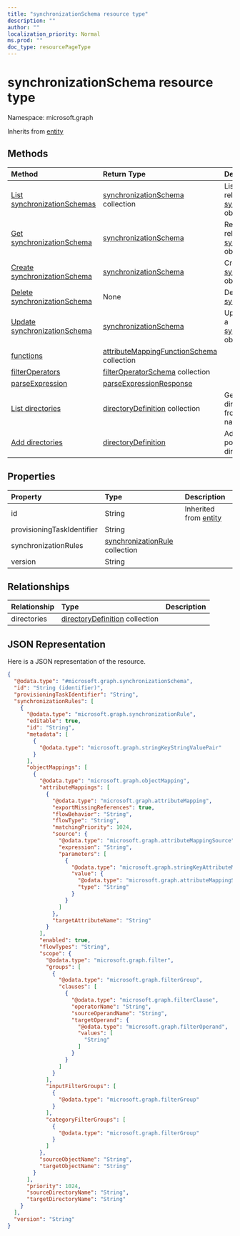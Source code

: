 ```yaml
---
title: "synchronizationSchema resource type"
description: ""
author: ""
localization_priority: Normal
ms.prod: ""
doc_type: resourcePageType
---
```


# synchronizationSchema resource type


Namespace: microsoft.graph




Inherits from [entity](../resources/entity.md)

## Methods
|Method|Return Type|Description|
|:---|:---|:---|
|[List synchronizationSchemas](../api/synchronizationschema-list.md)|[synchronizationSchema](../resources/synchronizationschema.md) collection|List properties and relationships of the [synchronizationSchema](../resources/synchronizationschema.md) objects.|
|[Get synchronizationSchema](../api/synchronizationschema-get.md)|[synchronizationSchema](../resources/synchronizationschema.md)|Read properties and relationships of the [synchronizationSchema](../resources/synchronizationschema.md) object.|
|[Create synchronizationSchema](../api/synchronizationschema-create.md)|[synchronizationSchema](../resources/synchronizationschema.md)|Create a new [synchronizationSchema](../resources/synchronizationschema.md) object.|
|[Delete synchronizationSchema](../api/synchronizationschema-delete.md)|None|Deletes a [synchronizationSchema](../resources/synchronizationschema.md).|
|[Update synchronizationSchema](../api/synchronizationschema-update.md)|[synchronizationSchema](../resources/synchronizationschema.md)|Update the properties of a [synchronizationSchema](../resources/synchronizationschema.md) object.|
|[functions](../api/synchronizationschema-functions.md)|[attributeMappingFunctionSchema](../resources/attributemappingfunctionschema.md) collection||
|[filterOperators](../api/synchronizationschema-filteroperators.md)|[filterOperatorSchema](../resources/filteroperatorschema.md) collection||
|[parseExpression](../api/synchronizationschema-parseexpression.md)|[parseExpressionResponse](../resources/parseexpressionresponse.md)||
|[List directories](../api/synchronizationschema-list-directories.md)|[directoryDefinition](../resources/directorydefinition.md) collection|Get the directoryDefinitions from the directories navigation property.|
|[Add directories](../api/synchronizationschema-post-directories.md)|[directoryDefinition](../resources/directorydefinition.md)|Add directories by posting to the directories collection.|

## Properties
|Property|Type|Description|
|:---|:---|:---|
|id|String| Inherited from [entity](../resources/entity.md)|
|provisioningTaskIdentifier|String||
|synchronizationRules|[synchronizationRule](../resources/synchronizationrule.md) collection||
|version|String||

## Relationships
|Relationship|Type|Description|
|:---|:---|:---|
|directories|[directoryDefinition](../resources/directorydefinition.md) collection||

## JSON Representation
Here is a JSON representation of the resource.
<!-- {
  "blockType": "resource",
  "keyProperty": "id",
  "@odata.type": "microsoft.graph.synchronizationSchema",
  "baseType": "microsoft.graph.entity",
  "openType": false
}
-->
``` json
{
  "@odata.type": "#microsoft.graph.synchronizationSchema",
  "id": "String (identifier)",
  "provisioningTaskIdentifier": "String",
  "synchronizationRules": [
    {
      "@odata.type": "microsoft.graph.synchronizationRule",
      "editable": true,
      "id": "String",
      "metadata": [
        {
          "@odata.type": "microsoft.graph.stringKeyStringValuePair"
        }
      ],
      "objectMappings": [
        {
          "@odata.type": "microsoft.graph.objectMapping",
          "attributeMappings": [
            {
              "@odata.type": "microsoft.graph.attributeMapping",
              "exportMissingReferences": true,
              "flowBehavior": "String",
              "flowType": "String",
              "matchingPriority": 1024,
              "source": {
                "@odata.type": "microsoft.graph.attributeMappingSource",
                "expression": "String",
                "parameters": [
                  {
                    "@odata.type": "microsoft.graph.stringKeyAttributeMappingSourceValuePair",
                    "value": {
                      "@odata.type": "microsoft.graph.attributeMappingSource",
                      "type": "String"
                    }
                  }
                ]
              },
              "targetAttributeName": "String"
            }
          ],
          "enabled": true,
          "flowTypes": "String",
          "scope": {
            "@odata.type": "microsoft.graph.filter",
            "groups": [
              {
                "@odata.type": "microsoft.graph.filterGroup",
                "clauses": [
                  {
                    "@odata.type": "microsoft.graph.filterClause",
                    "operatorName": "String",
                    "sourceOperandName": "String",
                    "targetOperand": {
                      "@odata.type": "microsoft.graph.filterOperand",
                      "values": [
                        "String"
                      ]
                    }
                  }
                ]
              }
            ],
            "inputFilterGroups": [
              {
                "@odata.type": "microsoft.graph.filterGroup"
              }
            ],
            "categoryFilterGroups": [
              {
                "@odata.type": "microsoft.graph.filterGroup"
              }
            ]
          },
          "sourceObjectName": "String",
          "targetObjectName": "String"
        }
      ],
      "priority": 1024,
      "sourceDirectoryName": "String",
      "targetDirectoryName": "String"
    }
  ],
  "version": "String"
}
```

